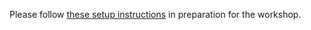 <!-- If the setup instructions need to change, please file an issue here: https://github.com/carpentries-incubator/deep-learning-intro -->
Please follow [these setup instructions](https://carpentries-incubator.github.io/deep-learning-intro/setup/) in preparation for the workshop.
